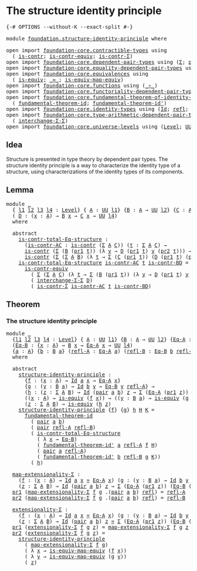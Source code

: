 # The structure identity principle

<pre class="Agda"><a id="45" class="Symbol">{-#</a> <a id="49" class="Keyword">OPTIONS</a> <a id="57" class="Pragma">--without-K</a> <a id="69" class="Pragma">--exact-split</a> <a id="83" class="Symbol">#-}</a>

<a id="88" class="Keyword">module</a> <a id="95" href="foundation.structure-identity-principle.html" class="Module">foundation.structure-identity-principle</a> <a id="135" class="Keyword">where</a>

<a id="142" class="Keyword">open</a> <a id="147" class="Keyword">import</a> <a id="154" href="foundation-core.contractible-types.html" class="Module">foundation-core.contractible-types</a> <a id="189" class="Keyword">using</a>
  <a id="197" class="Symbol">(</a> <a id="199" href="foundation-core.contractible-types.html#993" class="Function">is-contr</a><a id="207" class="Symbol">;</a> <a id="209" href="foundation-core.contractible-types.html#3291" class="Function">is-contr-equiv</a><a id="223" class="Symbol">;</a> <a id="225" href="foundation-core.contractible-types.html#6246" class="Function">is-contr-Σ</a><a id="235" class="Symbol">)</a>
<a id="237" class="Keyword">open</a> <a id="242" class="Keyword">import</a> <a id="249" href="foundation-core.dependent-pair-types.html" class="Module">foundation-core.dependent-pair-types</a> <a id="286" class="Keyword">using</a> <a id="292" class="Symbol">(</a><a id="293" href="foundation-core.dependent-pair-types.html#502" class="Record">Σ</a><a id="294" class="Symbol">;</a> <a id="296" href="foundation-core.dependent-pair-types.html#575" class="InductiveConstructor">pair</a><a id="300" class="Symbol">;</a> <a id="302" href="foundation-core.dependent-pair-types.html#592" class="Field">pr1</a><a id="305" class="Symbol">;</a> <a id="307" href="foundation-core.dependent-pair-types.html#604" class="Field">pr2</a><a id="310" class="Symbol">)</a>
<a id="312" class="Keyword">open</a> <a id="317" class="Keyword">import</a> <a id="324" href="foundation-core.equality-dependent-pair-types.html" class="Module">foundation-core.equality-dependent-pair-types</a> <a id="370" class="Keyword">using</a> <a id="376" class="Symbol">(</a><a id="377" href="foundation-core.equality-dependent-pair-types.html#1182" class="Function">pair-eq-Σ</a><a id="386" class="Symbol">)</a>
<a id="388" class="Keyword">open</a> <a id="393" class="Keyword">import</a> <a id="400" href="foundation-core.equivalences.html" class="Module">foundation-core.equivalences</a> <a id="429" class="Keyword">using</a>
  <a id="437" class="Symbol">(</a> <a id="439" href="foundation-core.equivalences.html#1543" class="Function">is-equiv</a><a id="447" class="Symbol">;</a> <a id="449" href="foundation-core.equivalences.html#1608" class="Function Operator">_≃_</a><a id="452" class="Symbol">;</a> <a id="454" href="foundation-core.equivalences.html#1863" class="Function">is-equiv-map-equiv</a><a id="472" class="Symbol">)</a>
<a id="474" class="Keyword">open</a> <a id="479" class="Keyword">import</a> <a id="486" href="foundation-core.functions.html" class="Module">foundation-core.functions</a> <a id="512" class="Keyword">using</a> <a id="518" class="Symbol">(</a><a id="519" href="foundation-core.functions.html#407" class="Function Operator">_∘_</a><a id="522" class="Symbol">)</a>
<a id="524" class="Keyword">open</a> <a id="529" class="Keyword">import</a> <a id="536" href="foundation-core.functoriality-dependent-pair-types.html" class="Module">foundation-core.functoriality-dependent-pair-types</a> <a id="587" class="Keyword">using</a> <a id="593" class="Symbol">(</a><a id="594" href="foundation-core.functoriality-dependent-pair-types.html#2434" class="Function">map-Σ</a><a id="599" class="Symbol">)</a>
<a id="601" class="Keyword">open</a> <a id="606" class="Keyword">import</a> <a id="613" href="foundation-core.fundamental-theorem-of-identity-types.html" class="Module">foundation-core.fundamental-theorem-of-identity-types</a> <a id="667" class="Keyword">using</a>
  <a id="675" class="Symbol">(</a> <a id="677" href="foundation-core.fundamental-theorem-of-identity-types.html#1891" class="Function">fundamental-theorem-id</a><a id="699" class="Symbol">;</a> <a id="701" href="foundation-core.fundamental-theorem-of-identity-types.html#2162" class="Function">fundamental-theorem-id&#39;</a><a id="724" class="Symbol">)</a>
<a id="726" class="Keyword">open</a> <a id="731" class="Keyword">import</a> <a id="738" href="foundation-core.identity-types.html" class="Module">foundation-core.identity-types</a> <a id="769" class="Keyword">using</a> <a id="775" class="Symbol">(</a><a id="776" href="foundation-core.identity-types.html#1754" class="Datatype">Id</a><a id="778" class="Symbol">;</a> <a id="780" href="foundation-core.identity-types.html#1807" class="InductiveConstructor">refl</a><a id="784" class="Symbol">;</a> <a id="786" href="foundation-core.identity-types.html#5689" class="Function">tr</a><a id="788" class="Symbol">)</a>
<a id="790" class="Keyword">open</a> <a id="795" class="Keyword">import</a> <a id="802" href="foundation-core.type-arithmetic-dependent-pair-types.html" class="Module">foundation-core.type-arithmetic-dependent-pair-types</a> <a id="855" class="Keyword">using</a>
  <a id="863" class="Symbol">(</a> <a id="865" href="foundation-core.type-arithmetic-dependent-pair-types.html#8847" class="Function">interchange-Σ-Σ</a><a id="880" class="Symbol">)</a>
<a id="882" class="Keyword">open</a> <a id="887" class="Keyword">import</a> <a id="894" href="foundation-core.universe-levels.html" class="Module">foundation-core.universe-levels</a> <a id="926" class="Keyword">using</a> <a id="932" class="Symbol">(</a><a id="933" href="Agda.Primitive.html#597" class="Postulate">Level</a><a id="938" class="Symbol">;</a> <a id="940" href="foundation-core.universe-levels.html#222" class="Primitive">UU</a><a id="942" class="Symbol">)</a>
</pre>
## Idea

Structure is presented in type theory by dependent pair types. The structure identity principle is a way to characterize the identity type of a structure, using characterizations of the identity types of its components.

## Lemma

<pre class="Agda"><a id="1197" class="Keyword">module</a> <a id="1204" href="foundation.structure-identity-principle.html#1204" class="Module">_</a>
  <a id="1208" class="Symbol">{</a> <a id="1210" href="foundation.structure-identity-principle.html#1210" class="Bound">l1</a> <a id="1213" href="foundation.structure-identity-principle.html#1213" class="Bound">l2</a> <a id="1216" href="foundation.structure-identity-principle.html#1216" class="Bound">l3</a> <a id="1219" href="foundation.structure-identity-principle.html#1219" class="Bound">l4</a> <a id="1222" class="Symbol">:</a> <a id="1224" href="Agda.Primitive.html#597" class="Postulate">Level</a><a id="1229" class="Symbol">}</a> <a id="1231" class="Symbol">{</a> <a id="1233" href="foundation.structure-identity-principle.html#1233" class="Bound">A</a> <a id="1235" class="Symbol">:</a> <a id="1237" href="foundation-core.universe-levels.html#222" class="Primitive">UU</a> <a id="1240" href="foundation.structure-identity-principle.html#1210" class="Bound">l1</a><a id="1242" class="Symbol">}</a> <a id="1244" class="Symbol">{</a><a id="1245" href="foundation.structure-identity-principle.html#1245" class="Bound">B</a> <a id="1247" class="Symbol">:</a> <a id="1249" href="foundation.structure-identity-principle.html#1233" class="Bound">A</a> <a id="1251" class="Symbol">→</a> <a id="1253" href="foundation-core.universe-levels.html#222" class="Primitive">UU</a> <a id="1256" href="foundation.structure-identity-principle.html#1213" class="Bound">l2</a><a id="1258" class="Symbol">}</a> <a id="1260" class="Symbol">{</a><a id="1261" href="foundation.structure-identity-principle.html#1261" class="Bound">C</a> <a id="1263" class="Symbol">:</a> <a id="1265" href="foundation.structure-identity-principle.html#1233" class="Bound">A</a> <a id="1267" class="Symbol">→</a> <a id="1269" href="foundation-core.universe-levels.html#222" class="Primitive">UU</a> <a id="1272" href="foundation.structure-identity-principle.html#1216" class="Bound">l3</a><a id="1274" class="Symbol">}</a>
  <a id="1278" class="Symbol">(</a> <a id="1280" href="foundation.structure-identity-principle.html#1280" class="Bound">D</a> <a id="1282" class="Symbol">:</a> <a id="1284" class="Symbol">(</a><a id="1285" href="foundation.structure-identity-principle.html#1285" class="Bound">x</a> <a id="1287" class="Symbol">:</a> <a id="1289" href="foundation.structure-identity-principle.html#1233" class="Bound">A</a><a id="1290" class="Symbol">)</a> <a id="1292" class="Symbol">→</a> <a id="1294" href="foundation.structure-identity-principle.html#1245" class="Bound">B</a> <a id="1296" href="foundation.structure-identity-principle.html#1285" class="Bound">x</a> <a id="1298" class="Symbol">→</a> <a id="1300" href="foundation.structure-identity-principle.html#1261" class="Bound">C</a> <a id="1302" href="foundation.structure-identity-principle.html#1285" class="Bound">x</a> <a id="1304" class="Symbol">→</a> <a id="1306" href="foundation-core.universe-levels.html#222" class="Primitive">UU</a> <a id="1309" href="foundation.structure-identity-principle.html#1219" class="Bound">l4</a><a id="1311" class="Symbol">)</a>
  <a id="1315" class="Keyword">where</a>
    
  <a id="1328" class="Keyword">abstract</a>
    <a id="1341" href="foundation.structure-identity-principle.html#1341" class="Function">is-contr-total-Eq-structure</a> <a id="1369" class="Symbol">:</a>
      <a id="1377" class="Symbol">(</a><a id="1378" href="foundation.structure-identity-principle.html#1378" class="Bound">is-contr-AC</a> <a id="1390" class="Symbol">:</a> <a id="1392" href="foundation-core.contractible-types.html#993" class="Function">is-contr</a> <a id="1401" class="Symbol">(</a><a id="1402" href="foundation-core.dependent-pair-types.html#502" class="Record">Σ</a> <a id="1404" href="foundation.structure-identity-principle.html#1233" class="Bound">A</a> <a id="1406" href="foundation.structure-identity-principle.html#1261" class="Bound">C</a><a id="1407" class="Symbol">))</a> <a id="1410" class="Symbol">(</a><a id="1411" href="foundation.structure-identity-principle.html#1411" class="Bound">t</a> <a id="1413" class="Symbol">:</a> <a id="1415" href="foundation-core.dependent-pair-types.html#502" class="Record">Σ</a> <a id="1417" href="foundation.structure-identity-principle.html#1233" class="Bound">A</a> <a id="1419" href="foundation.structure-identity-principle.html#1261" class="Bound">C</a><a id="1420" class="Symbol">)</a> <a id="1422" class="Symbol">→</a>
      <a id="1430" href="foundation-core.contractible-types.html#993" class="Function">is-contr</a> <a id="1439" class="Symbol">(</a><a id="1440" href="foundation-core.dependent-pair-types.html#502" class="Record">Σ</a> <a id="1442" class="Symbol">(</a><a id="1443" href="foundation.structure-identity-principle.html#1245" class="Bound">B</a> <a id="1445" class="Symbol">(</a><a id="1446" href="foundation-core.dependent-pair-types.html#592" class="Field">pr1</a> <a id="1450" href="foundation.structure-identity-principle.html#1411" class="Bound">t</a><a id="1451" class="Symbol">))</a> <a id="1454" class="Symbol">(λ</a> <a id="1457" href="foundation.structure-identity-principle.html#1457" class="Bound">y</a> <a id="1459" class="Symbol">→</a> <a id="1461" href="foundation.structure-identity-principle.html#1280" class="Bound">D</a> <a id="1463" class="Symbol">(</a><a id="1464" href="foundation-core.dependent-pair-types.html#592" class="Field">pr1</a> <a id="1468" href="foundation.structure-identity-principle.html#1411" class="Bound">t</a><a id="1469" class="Symbol">)</a> <a id="1471" href="foundation.structure-identity-principle.html#1457" class="Bound">y</a> <a id="1473" class="Symbol">(</a><a id="1474" href="foundation-core.dependent-pair-types.html#604" class="Field">pr2</a> <a id="1478" href="foundation.structure-identity-principle.html#1411" class="Bound">t</a><a id="1479" class="Symbol">)))</a> <a id="1483" class="Symbol">→</a>
      <a id="1491" href="foundation-core.contractible-types.html#993" class="Function">is-contr</a> <a id="1500" class="Symbol">(</a><a id="1501" href="foundation-core.dependent-pair-types.html#502" class="Record">Σ</a> <a id="1503" class="Symbol">(</a><a id="1504" href="foundation-core.dependent-pair-types.html#502" class="Record">Σ</a> <a id="1506" href="foundation.structure-identity-principle.html#1233" class="Bound">A</a> <a id="1508" href="foundation.structure-identity-principle.html#1245" class="Bound">B</a><a id="1509" class="Symbol">)</a> <a id="1511" class="Symbol">(λ</a> <a id="1514" href="foundation.structure-identity-principle.html#1514" class="Bound">t</a> <a id="1516" class="Symbol">→</a> <a id="1518" href="foundation-core.dependent-pair-types.html#502" class="Record">Σ</a> <a id="1520" class="Symbol">(</a><a id="1521" href="foundation.structure-identity-principle.html#1261" class="Bound">C</a> <a id="1523" class="Symbol">(</a><a id="1524" href="foundation-core.dependent-pair-types.html#592" class="Field">pr1</a> <a id="1528" href="foundation.structure-identity-principle.html#1514" class="Bound">t</a><a id="1529" class="Symbol">))</a> <a id="1532" class="Symbol">(</a><a id="1533" href="foundation.structure-identity-principle.html#1280" class="Bound">D</a> <a id="1535" class="Symbol">(</a><a id="1536" href="foundation-core.dependent-pair-types.html#592" class="Field">pr1</a> <a id="1540" href="foundation.structure-identity-principle.html#1514" class="Bound">t</a><a id="1541" class="Symbol">)</a> <a id="1543" class="Symbol">(</a><a id="1544" href="foundation-core.dependent-pair-types.html#604" class="Field">pr2</a> <a id="1548" href="foundation.structure-identity-principle.html#1514" class="Bound">t</a><a id="1549" class="Symbol">))))</a>
    <a id="1558" href="foundation.structure-identity-principle.html#1341" class="Function">is-contr-total-Eq-structure</a> <a id="1586" href="foundation.structure-identity-principle.html#1586" class="Bound">is-contr-AC</a> <a id="1598" href="foundation.structure-identity-principle.html#1598" class="Bound">t</a> <a id="1600" href="foundation.structure-identity-principle.html#1600" class="Bound">is-contr-BD</a> <a id="1612" class="Symbol">=</a>
      <a id="1620" href="foundation-core.contractible-types.html#3291" class="Function">is-contr-equiv</a>
        <a id="1643" class="Symbol">(</a> <a id="1645" href="foundation-core.dependent-pair-types.html#502" class="Record">Σ</a> <a id="1647" class="Symbol">(</a><a id="1648" href="foundation-core.dependent-pair-types.html#502" class="Record">Σ</a> <a id="1650" href="foundation.structure-identity-principle.html#1233" class="Bound">A</a> <a id="1652" href="foundation.structure-identity-principle.html#1261" class="Bound">C</a><a id="1653" class="Symbol">)</a> <a id="1655" class="Symbol">(λ</a> <a id="1658" href="foundation.structure-identity-principle.html#1658" class="Bound">t</a> <a id="1660" class="Symbol">→</a> <a id="1662" href="foundation-core.dependent-pair-types.html#502" class="Record">Σ</a> <a id="1664" class="Symbol">(</a><a id="1665" href="foundation.structure-identity-principle.html#1245" class="Bound">B</a> <a id="1667" class="Symbol">(</a><a id="1668" href="foundation-core.dependent-pair-types.html#592" class="Field">pr1</a> <a id="1672" href="foundation.structure-identity-principle.html#1658" class="Bound">t</a><a id="1673" class="Symbol">))</a> <a id="1676" class="Symbol">(λ</a> <a id="1679" href="foundation.structure-identity-principle.html#1679" class="Bound">y</a> <a id="1681" class="Symbol">→</a> <a id="1683" href="foundation.structure-identity-principle.html#1280" class="Bound">D</a> <a id="1685" class="Symbol">(</a><a id="1686" href="foundation-core.dependent-pair-types.html#592" class="Field">pr1</a> <a id="1690" href="foundation.structure-identity-principle.html#1658" class="Bound">t</a><a id="1691" class="Symbol">)</a> <a id="1693" href="foundation.structure-identity-principle.html#1679" class="Bound">y</a> <a id="1695" class="Symbol">(</a><a id="1696" href="foundation-core.dependent-pair-types.html#604" class="Field">pr2</a> <a id="1700" href="foundation.structure-identity-principle.html#1658" class="Bound">t</a><a id="1701" class="Symbol">))))</a>
        <a id="1714" class="Symbol">(</a> <a id="1716" href="foundation-core.type-arithmetic-dependent-pair-types.html#8847" class="Function">interchange-Σ-Σ</a> <a id="1732" href="foundation.structure-identity-principle.html#1280" class="Bound">D</a><a id="1733" class="Symbol">)</a>
        <a id="1743" class="Symbol">(</a> <a id="1745" href="foundation-core.contractible-types.html#6246" class="Function">is-contr-Σ</a> <a id="1756" href="foundation.structure-identity-principle.html#1586" class="Bound">is-contr-AC</a> <a id="1768" href="foundation.structure-identity-principle.html#1598" class="Bound">t</a> <a id="1770" href="foundation.structure-identity-principle.html#1600" class="Bound">is-contr-BD</a><a id="1781" class="Symbol">)</a>
</pre>
## Theorem

### The structure identity principle

<pre class="Agda"><a id="1846" class="Keyword">module</a> <a id="1853" href="foundation.structure-identity-principle.html#1853" class="Module">_</a>
  <a id="1857" class="Symbol">{</a><a id="1858" href="foundation.structure-identity-principle.html#1858" class="Bound">l1</a> <a id="1861" href="foundation.structure-identity-principle.html#1861" class="Bound">l2</a> <a id="1864" href="foundation.structure-identity-principle.html#1864" class="Bound">l3</a> <a id="1867" href="foundation.structure-identity-principle.html#1867" class="Bound">l4</a> <a id="1870" class="Symbol">:</a> <a id="1872" href="Agda.Primitive.html#597" class="Postulate">Level</a><a id="1877" class="Symbol">}</a> <a id="1879" class="Symbol">{</a> <a id="1881" href="foundation.structure-identity-principle.html#1881" class="Bound">A</a> <a id="1883" class="Symbol">:</a> <a id="1885" href="foundation-core.universe-levels.html#222" class="Primitive">UU</a> <a id="1888" href="foundation.structure-identity-principle.html#1858" class="Bound">l1</a><a id="1890" class="Symbol">}</a> <a id="1892" class="Symbol">{</a><a id="1893" href="foundation.structure-identity-principle.html#1893" class="Bound">B</a> <a id="1895" class="Symbol">:</a> <a id="1897" href="foundation.structure-identity-principle.html#1881" class="Bound">A</a> <a id="1899" class="Symbol">→</a> <a id="1901" href="foundation-core.universe-levels.html#222" class="Primitive">UU</a> <a id="1904" href="foundation.structure-identity-principle.html#1861" class="Bound">l2</a><a id="1906" class="Symbol">}</a> <a id="1908" class="Symbol">{</a><a id="1909" href="foundation.structure-identity-principle.html#1909" class="Bound">Eq-A</a> <a id="1914" class="Symbol">:</a> <a id="1916" href="foundation.structure-identity-principle.html#1881" class="Bound">A</a> <a id="1918" class="Symbol">→</a> <a id="1920" href="foundation-core.universe-levels.html#222" class="Primitive">UU</a> <a id="1923" href="foundation.structure-identity-principle.html#1864" class="Bound">l3</a><a id="1925" class="Symbol">}</a>
  <a id="1929" class="Symbol">(</a><a id="1930" href="foundation.structure-identity-principle.html#1930" class="Bound">Eq-B</a> <a id="1935" class="Symbol">:</a> <a id="1937" class="Symbol">{</a><a id="1938" href="foundation.structure-identity-principle.html#1938" class="Bound">x</a> <a id="1940" class="Symbol">:</a> <a id="1942" href="foundation.structure-identity-principle.html#1881" class="Bound">A</a><a id="1943" class="Symbol">}</a> <a id="1945" class="Symbol">→</a> <a id="1947" href="foundation.structure-identity-principle.html#1893" class="Bound">B</a> <a id="1949" href="foundation.structure-identity-principle.html#1938" class="Bound">x</a> <a id="1951" class="Symbol">→</a> <a id="1953" href="foundation.structure-identity-principle.html#1909" class="Bound">Eq-A</a> <a id="1958" href="foundation.structure-identity-principle.html#1938" class="Bound">x</a> <a id="1960" class="Symbol">→</a> <a id="1962" href="foundation-core.universe-levels.html#222" class="Primitive">UU</a> <a id="1965" href="foundation.structure-identity-principle.html#1867" class="Bound">l4</a><a id="1967" class="Symbol">)</a>
  <a id="1971" class="Symbol">{</a><a id="1972" href="foundation.structure-identity-principle.html#1972" class="Bound">a</a> <a id="1974" class="Symbol">:</a> <a id="1976" href="foundation.structure-identity-principle.html#1881" class="Bound">A</a><a id="1977" class="Symbol">}</a> <a id="1979" class="Symbol">{</a><a id="1980" href="foundation.structure-identity-principle.html#1980" class="Bound">b</a> <a id="1982" class="Symbol">:</a> <a id="1984" href="foundation.structure-identity-principle.html#1893" class="Bound">B</a> <a id="1986" href="foundation.structure-identity-principle.html#1972" class="Bound">a</a><a id="1987" class="Symbol">}</a> <a id="1989" class="Symbol">(</a><a id="1990" href="foundation.structure-identity-principle.html#1990" class="Bound">refl-A</a> <a id="1997" class="Symbol">:</a> <a id="1999" href="foundation.structure-identity-principle.html#1909" class="Bound">Eq-A</a> <a id="2004" href="foundation.structure-identity-principle.html#1972" class="Bound">a</a><a id="2005" class="Symbol">)</a> <a id="2007" class="Symbol">(</a><a id="2008" href="foundation.structure-identity-principle.html#2008" class="Bound">refl-B</a> <a id="2015" class="Symbol">:</a> <a id="2017" href="foundation.structure-identity-principle.html#1930" class="Bound">Eq-B</a> <a id="2022" href="foundation.structure-identity-principle.html#1980" class="Bound">b</a> <a id="2024" href="foundation.structure-identity-principle.html#1990" class="Bound">refl-A</a><a id="2030" class="Symbol">)</a>
  <a id="2034" class="Keyword">where</a>

  <a id="2043" class="Keyword">abstract</a>
    <a id="2056" href="foundation.structure-identity-principle.html#2056" class="Function">structure-identity-principle</a> <a id="2085" class="Symbol">:</a>
      <a id="2093" class="Symbol">{</a><a id="2094" href="foundation.structure-identity-principle.html#2094" class="Bound">f</a> <a id="2096" class="Symbol">:</a> <a id="2098" class="Symbol">(</a><a id="2099" href="foundation.structure-identity-principle.html#2099" class="Bound">x</a> <a id="2101" class="Symbol">:</a> <a id="2103" href="foundation.structure-identity-principle.html#1881" class="Bound">A</a><a id="2104" class="Symbol">)</a> <a id="2106" class="Symbol">→</a> <a id="2108" href="foundation-core.identity-types.html#1754" class="Datatype">Id</a> <a id="2111" href="foundation.structure-identity-principle.html#1972" class="Bound">a</a> <a id="2113" href="foundation.structure-identity-principle.html#2099" class="Bound">x</a> <a id="2115" class="Symbol">→</a> <a id="2117" href="foundation.structure-identity-principle.html#1909" class="Bound">Eq-A</a> <a id="2122" href="foundation.structure-identity-principle.html#2099" class="Bound">x</a><a id="2123" class="Symbol">}</a>
      <a id="2131" class="Symbol">{</a><a id="2132" href="foundation.structure-identity-principle.html#2132" class="Bound">g</a> <a id="2134" class="Symbol">:</a> <a id="2136" class="Symbol">(</a><a id="2137" href="foundation.structure-identity-principle.html#2137" class="Bound">y</a> <a id="2139" class="Symbol">:</a> <a id="2141" href="foundation.structure-identity-principle.html#1893" class="Bound">B</a> <a id="2143" href="foundation.structure-identity-principle.html#1972" class="Bound">a</a><a id="2144" class="Symbol">)</a> <a id="2146" class="Symbol">→</a> <a id="2148" href="foundation-core.identity-types.html#1754" class="Datatype">Id</a> <a id="2151" href="foundation.structure-identity-principle.html#1980" class="Bound">b</a> <a id="2153" href="foundation.structure-identity-principle.html#2137" class="Bound">y</a> <a id="2155" class="Symbol">→</a> <a id="2157" href="foundation.structure-identity-principle.html#1930" class="Bound">Eq-B</a> <a id="2162" href="foundation.structure-identity-principle.html#2137" class="Bound">y</a> <a id="2164" href="foundation.structure-identity-principle.html#1990" class="Bound">refl-A</a><a id="2170" class="Symbol">}</a> <a id="2172" class="Symbol">→</a>
      <a id="2180" class="Symbol">(</a><a id="2181" href="foundation.structure-identity-principle.html#2181" class="Bound">h</a> <a id="2183" class="Symbol">:</a> <a id="2185" class="Symbol">(</a><a id="2186" href="foundation.structure-identity-principle.html#2186" class="Bound">z</a> <a id="2188" class="Symbol">:</a> <a id="2190" href="foundation-core.dependent-pair-types.html#502" class="Record">Σ</a> <a id="2192" href="foundation.structure-identity-principle.html#1881" class="Bound">A</a> <a id="2194" href="foundation.structure-identity-principle.html#1893" class="Bound">B</a><a id="2195" class="Symbol">)</a> <a id="2197" class="Symbol">→</a> <a id="2199" href="foundation-core.identity-types.html#1754" class="Datatype">Id</a> <a id="2202" class="Symbol">(</a><a id="2203" href="foundation-core.dependent-pair-types.html#575" class="InductiveConstructor">pair</a> <a id="2208" href="foundation.structure-identity-principle.html#1972" class="Bound">a</a> <a id="2210" href="foundation.structure-identity-principle.html#1980" class="Bound">b</a><a id="2211" class="Symbol">)</a> <a id="2213" href="foundation.structure-identity-principle.html#2186" class="Bound">z</a> <a id="2215" class="Symbol">→</a> <a id="2217" href="foundation-core.dependent-pair-types.html#502" class="Record">Σ</a> <a id="2219" class="Symbol">(</a><a id="2220" href="foundation.structure-identity-principle.html#1909" class="Bound">Eq-A</a> <a id="2225" class="Symbol">(</a><a id="2226" href="foundation-core.dependent-pair-types.html#592" class="Field">pr1</a> <a id="2230" href="foundation.structure-identity-principle.html#2186" class="Bound">z</a><a id="2231" class="Symbol">))</a> <a id="2234" class="Symbol">(</a><a id="2235" href="foundation.structure-identity-principle.html#1930" class="Bound">Eq-B</a> <a id="2240" class="Symbol">(</a><a id="2241" href="foundation-core.dependent-pair-types.html#604" class="Field">pr2</a> <a id="2245" href="foundation.structure-identity-principle.html#2186" class="Bound">z</a><a id="2246" class="Symbol">)))</a> <a id="2250" class="Symbol">→</a>
      <a id="2258" class="Symbol">((</a><a id="2260" href="foundation.structure-identity-principle.html#2260" class="Bound">x</a> <a id="2262" class="Symbol">:</a> <a id="2264" href="foundation.structure-identity-principle.html#1881" class="Bound">A</a><a id="2265" class="Symbol">)</a> <a id="2267" class="Symbol">→</a> <a id="2269" href="foundation-core.equivalences.html#1543" class="Function">is-equiv</a> <a id="2278" class="Symbol">(</a><a id="2279" href="foundation.structure-identity-principle.html#2094" class="Bound">f</a> <a id="2281" href="foundation.structure-identity-principle.html#2260" class="Bound">x</a><a id="2282" class="Symbol">))</a> <a id="2285" class="Symbol">→</a> <a id="2287" class="Symbol">((</a><a id="2289" href="foundation.structure-identity-principle.html#2289" class="Bound">y</a> <a id="2291" class="Symbol">:</a> <a id="2293" href="foundation.structure-identity-principle.html#1893" class="Bound">B</a> <a id="2295" href="foundation.structure-identity-principle.html#1972" class="Bound">a</a><a id="2296" class="Symbol">)</a> <a id="2298" class="Symbol">→</a> <a id="2300" href="foundation-core.equivalences.html#1543" class="Function">is-equiv</a> <a id="2309" class="Symbol">(</a><a id="2310" href="foundation.structure-identity-principle.html#2132" class="Bound">g</a> <a id="2312" href="foundation.structure-identity-principle.html#2289" class="Bound">y</a><a id="2313" class="Symbol">))</a> <a id="2316" class="Symbol">→</a>
      <a id="2324" class="Symbol">(</a><a id="2325" href="foundation.structure-identity-principle.html#2325" class="Bound">z</a> <a id="2327" class="Symbol">:</a> <a id="2329" href="foundation-core.dependent-pair-types.html#502" class="Record">Σ</a> <a id="2331" href="foundation.structure-identity-principle.html#1881" class="Bound">A</a> <a id="2333" href="foundation.structure-identity-principle.html#1893" class="Bound">B</a><a id="2334" class="Symbol">)</a> <a id="2336" class="Symbol">→</a> <a id="2338" href="foundation-core.equivalences.html#1543" class="Function">is-equiv</a> <a id="2347" class="Symbol">(</a><a id="2348" href="foundation.structure-identity-principle.html#2181" class="Bound">h</a> <a id="2350" href="foundation.structure-identity-principle.html#2325" class="Bound">z</a><a id="2351" class="Symbol">)</a>
    <a id="2357" href="foundation.structure-identity-principle.html#2056" class="Function">structure-identity-principle</a> <a id="2386" class="Symbol">{</a><a id="2387" href="foundation.structure-identity-principle.html#2387" class="Bound">f</a><a id="2388" class="Symbol">}</a> <a id="2390" class="Symbol">{</a><a id="2391" href="foundation.structure-identity-principle.html#2391" class="Bound">g</a><a id="2392" class="Symbol">}</a> <a id="2394" href="foundation.structure-identity-principle.html#2394" class="Bound">h</a> <a id="2396" href="foundation.structure-identity-principle.html#2396" class="Bound">H</a> <a id="2398" href="foundation.structure-identity-principle.html#2398" class="Bound">K</a> <a id="2400" class="Symbol">=</a>
      <a id="2408" href="foundation-core.fundamental-theorem-of-identity-types.html#1891" class="Function">fundamental-theorem-id</a>
        <a id="2439" class="Symbol">(</a> <a id="2441" href="foundation-core.dependent-pair-types.html#575" class="InductiveConstructor">pair</a> <a id="2446" href="foundation.structure-identity-principle.html#1972" class="Bound">a</a> <a id="2448" href="foundation.structure-identity-principle.html#1980" class="Bound">b</a><a id="2449" class="Symbol">)</a>
        <a id="2459" class="Symbol">(</a> <a id="2461" href="foundation-core.dependent-pair-types.html#575" class="InductiveConstructor">pair</a> <a id="2466" href="foundation.structure-identity-principle.html#1990" class="Bound">refl-A</a> <a id="2473" href="foundation.structure-identity-principle.html#2008" class="Bound">refl-B</a><a id="2479" class="Symbol">)</a>
        <a id="2489" class="Symbol">(</a> <a id="2491" href="foundation.structure-identity-principle.html#1341" class="Function">is-contr-total-Eq-structure</a>
          <a id="2529" class="Symbol">(</a> <a id="2531" class="Symbol">λ</a> <a id="2533" href="foundation.structure-identity-principle.html#2533" class="Bound">x</a> <a id="2535" class="Symbol">→</a> <a id="2537" href="foundation.structure-identity-principle.html#1930" class="Bound">Eq-B</a><a id="2541" class="Symbol">)</a>
          <a id="2553" class="Symbol">(</a> <a id="2555" href="foundation-core.fundamental-theorem-of-identity-types.html#2162" class="Function">fundamental-theorem-id&#39;</a> <a id="2579" href="foundation.structure-identity-principle.html#1972" class="Bound">a</a> <a id="2581" href="foundation.structure-identity-principle.html#1990" class="Bound">refl-A</a> <a id="2588" href="foundation.structure-identity-principle.html#2387" class="Bound">f</a> <a id="2590" href="foundation.structure-identity-principle.html#2396" class="Bound">H</a><a id="2591" class="Symbol">)</a>
          <a id="2603" class="Symbol">(</a> <a id="2605" href="foundation-core.dependent-pair-types.html#575" class="InductiveConstructor">pair</a> <a id="2610" href="foundation.structure-identity-principle.html#1972" class="Bound">a</a> <a id="2612" href="foundation.structure-identity-principle.html#1990" class="Bound">refl-A</a><a id="2618" class="Symbol">)</a>
          <a id="2630" class="Symbol">(</a> <a id="2632" href="foundation-core.fundamental-theorem-of-identity-types.html#2162" class="Function">fundamental-theorem-id&#39;</a> <a id="2656" href="foundation.structure-identity-principle.html#1980" class="Bound">b</a> <a id="2658" href="foundation.structure-identity-principle.html#2008" class="Bound">refl-B</a> <a id="2665" href="foundation.structure-identity-principle.html#2391" class="Bound">g</a> <a id="2667" href="foundation.structure-identity-principle.html#2398" class="Bound">K</a><a id="2668" class="Symbol">))</a>
        <a id="2679" class="Symbol">(</a> <a id="2681" href="foundation.structure-identity-principle.html#2394" class="Bound">h</a><a id="2682" class="Symbol">)</a>

  <a id="2687" href="foundation.structure-identity-principle.html#2687" class="Function">map-extensionality-Σ</a> <a id="2708" class="Symbol">:</a>
    <a id="2714" class="Symbol">(</a><a id="2715" href="foundation.structure-identity-principle.html#2715" class="Bound">f</a> <a id="2717" class="Symbol">:</a> <a id="2719" class="Symbol">(</a><a id="2720" href="foundation.structure-identity-principle.html#2720" class="Bound">x</a> <a id="2722" class="Symbol">:</a> <a id="2724" href="foundation.structure-identity-principle.html#1881" class="Bound">A</a><a id="2725" class="Symbol">)</a> <a id="2727" class="Symbol">→</a> <a id="2729" href="foundation-core.identity-types.html#1754" class="Datatype">Id</a> <a id="2732" href="foundation.structure-identity-principle.html#1972" class="Bound">a</a> <a id="2734" href="foundation.structure-identity-principle.html#2720" class="Bound">x</a> <a id="2736" href="foundation-core.equivalences.html#1608" class="Function Operator">≃</a> <a id="2738" href="foundation.structure-identity-principle.html#1909" class="Bound">Eq-A</a> <a id="2743" href="foundation.structure-identity-principle.html#2720" class="Bound">x</a><a id="2744" class="Symbol">)</a> <a id="2746" class="Symbol">(</a><a id="2747" href="foundation.structure-identity-principle.html#2747" class="Bound">g</a> <a id="2749" class="Symbol">:</a> <a id="2751" class="Symbol">(</a><a id="2752" href="foundation.structure-identity-principle.html#2752" class="Bound">y</a> <a id="2754" class="Symbol">:</a> <a id="2756" href="foundation.structure-identity-principle.html#1893" class="Bound">B</a> <a id="2758" href="foundation.structure-identity-principle.html#1972" class="Bound">a</a><a id="2759" class="Symbol">)</a> <a id="2761" class="Symbol">→</a> <a id="2763" href="foundation-core.identity-types.html#1754" class="Datatype">Id</a> <a id="2766" href="foundation.structure-identity-principle.html#1980" class="Bound">b</a> <a id="2768" href="foundation.structure-identity-principle.html#2752" class="Bound">y</a> <a id="2770" href="foundation-core.equivalences.html#1608" class="Function Operator">≃</a> <a id="2772" href="foundation.structure-identity-principle.html#1930" class="Bound">Eq-B</a> <a id="2777" href="foundation.structure-identity-principle.html#2752" class="Bound">y</a> <a id="2779" href="foundation.structure-identity-principle.html#1990" class="Bound">refl-A</a><a id="2785" class="Symbol">)</a> <a id="2787" class="Symbol">→</a>
    <a id="2793" class="Symbol">(</a><a id="2794" href="foundation.structure-identity-principle.html#2794" class="Bound">z</a> <a id="2796" class="Symbol">:</a> <a id="2798" href="foundation-core.dependent-pair-types.html#502" class="Record">Σ</a> <a id="2800" href="foundation.structure-identity-principle.html#1881" class="Bound">A</a> <a id="2802" href="foundation.structure-identity-principle.html#1893" class="Bound">B</a><a id="2803" class="Symbol">)</a> <a id="2805" class="Symbol">→</a> <a id="2807" href="foundation-core.identity-types.html#1754" class="Datatype">Id</a> <a id="2810" class="Symbol">(</a><a id="2811" href="foundation-core.dependent-pair-types.html#575" class="InductiveConstructor">pair</a> <a id="2816" href="foundation.structure-identity-principle.html#1972" class="Bound">a</a> <a id="2818" href="foundation.structure-identity-principle.html#1980" class="Bound">b</a><a id="2819" class="Symbol">)</a> <a id="2821" href="foundation.structure-identity-principle.html#2794" class="Bound">z</a> <a id="2823" class="Symbol">→</a> <a id="2825" href="foundation-core.dependent-pair-types.html#502" class="Record">Σ</a> <a id="2827" class="Symbol">(</a><a id="2828" href="foundation.structure-identity-principle.html#1909" class="Bound">Eq-A</a> <a id="2833" class="Symbol">(</a><a id="2834" href="foundation-core.dependent-pair-types.html#592" class="Field">pr1</a> <a id="2838" href="foundation.structure-identity-principle.html#2794" class="Bound">z</a><a id="2839" class="Symbol">))</a> <a id="2842" class="Symbol">(</a><a id="2843" href="foundation.structure-identity-principle.html#1930" class="Bound">Eq-B</a> <a id="2848" class="Symbol">(</a><a id="2849" href="foundation-core.dependent-pair-types.html#604" class="Field">pr2</a> <a id="2853" href="foundation.structure-identity-principle.html#2794" class="Bound">z</a><a id="2854" class="Symbol">))</a>
  <a id="2859" href="foundation-core.dependent-pair-types.html#592" class="Field">pr1</a> <a id="2863" class="Symbol">(</a><a id="2864" href="foundation.structure-identity-principle.html#2687" class="Function">map-extensionality-Σ</a> <a id="2885" href="foundation.structure-identity-principle.html#2885" class="Bound">f</a> <a id="2887" href="foundation.structure-identity-principle.html#2887" class="Bound">g</a> <a id="2889" class="DottedPattern Symbol">.(</a><a id="2891" href="foundation-core.dependent-pair-types.html#575" class="DottedPattern InductiveConstructor">pair</a> <a id="2896" href="foundation.structure-identity-principle.html#1972" class="DottedPattern Bound">a</a> <a id="2898" href="foundation.structure-identity-principle.html#1980" class="DottedPattern Bound">b</a><a id="2899" class="DottedPattern Symbol">)</a> <a id="2901" href="foundation-core.identity-types.html#1807" class="InductiveConstructor">refl</a><a id="2905" class="Symbol">)</a> <a id="2907" class="Symbol">=</a> <a id="2909" href="foundation.structure-identity-principle.html#1990" class="Bound">refl-A</a>
  <a id="2918" href="foundation-core.dependent-pair-types.html#604" class="Field">pr2</a> <a id="2922" class="Symbol">(</a><a id="2923" href="foundation.structure-identity-principle.html#2687" class="Function">map-extensionality-Σ</a> <a id="2944" href="foundation.structure-identity-principle.html#2944" class="Bound">f</a> <a id="2946" href="foundation.structure-identity-principle.html#2946" class="Bound">g</a> <a id="2948" class="DottedPattern Symbol">.(</a><a id="2950" href="foundation-core.dependent-pair-types.html#575" class="DottedPattern InductiveConstructor">pair</a> <a id="2955" href="foundation.structure-identity-principle.html#1972" class="DottedPattern Bound">a</a> <a id="2957" href="foundation.structure-identity-principle.html#1980" class="DottedPattern Bound">b</a><a id="2958" class="DottedPattern Symbol">)</a> <a id="2960" href="foundation-core.identity-types.html#1807" class="InductiveConstructor">refl</a><a id="2964" class="Symbol">)</a> <a id="2966" class="Symbol">=</a> <a id="2968" href="foundation.structure-identity-principle.html#2008" class="Bound">refl-B</a>
  
  <a id="2980" href="foundation.structure-identity-principle.html#2980" class="Function">extensionality-Σ</a> <a id="2997" class="Symbol">:</a>
    <a id="3003" class="Symbol">(</a><a id="3004" href="foundation.structure-identity-principle.html#3004" class="Bound">f</a> <a id="3006" class="Symbol">:</a> <a id="3008" class="Symbol">(</a><a id="3009" href="foundation.structure-identity-principle.html#3009" class="Bound">x</a> <a id="3011" class="Symbol">:</a> <a id="3013" href="foundation.structure-identity-principle.html#1881" class="Bound">A</a><a id="3014" class="Symbol">)</a> <a id="3016" class="Symbol">→</a> <a id="3018" href="foundation-core.identity-types.html#1754" class="Datatype">Id</a> <a id="3021" href="foundation.structure-identity-principle.html#1972" class="Bound">a</a> <a id="3023" href="foundation.structure-identity-principle.html#3009" class="Bound">x</a> <a id="3025" href="foundation-core.equivalences.html#1608" class="Function Operator">≃</a> <a id="3027" href="foundation.structure-identity-principle.html#1909" class="Bound">Eq-A</a> <a id="3032" href="foundation.structure-identity-principle.html#3009" class="Bound">x</a><a id="3033" class="Symbol">)</a> <a id="3035" class="Symbol">(</a><a id="3036" href="foundation.structure-identity-principle.html#3036" class="Bound">g</a> <a id="3038" class="Symbol">:</a> <a id="3040" class="Symbol">(</a><a id="3041" href="foundation.structure-identity-principle.html#3041" class="Bound">y</a> <a id="3043" class="Symbol">:</a> <a id="3045" href="foundation.structure-identity-principle.html#1893" class="Bound">B</a> <a id="3047" href="foundation.structure-identity-principle.html#1972" class="Bound">a</a><a id="3048" class="Symbol">)</a> <a id="3050" class="Symbol">→</a> <a id="3052" href="foundation-core.identity-types.html#1754" class="Datatype">Id</a> <a id="3055" href="foundation.structure-identity-principle.html#1980" class="Bound">b</a> <a id="3057" href="foundation.structure-identity-principle.html#3041" class="Bound">y</a> <a id="3059" href="foundation-core.equivalences.html#1608" class="Function Operator">≃</a> <a id="3061" href="foundation.structure-identity-principle.html#1930" class="Bound">Eq-B</a> <a id="3066" href="foundation.structure-identity-principle.html#3041" class="Bound">y</a> <a id="3068" href="foundation.structure-identity-principle.html#1990" class="Bound">refl-A</a><a id="3074" class="Symbol">)</a> <a id="3076" class="Symbol">→</a>
    <a id="3082" class="Symbol">(</a><a id="3083" href="foundation.structure-identity-principle.html#3083" class="Bound">z</a> <a id="3085" class="Symbol">:</a> <a id="3087" href="foundation-core.dependent-pair-types.html#502" class="Record">Σ</a> <a id="3089" href="foundation.structure-identity-principle.html#1881" class="Bound">A</a> <a id="3091" href="foundation.structure-identity-principle.html#1893" class="Bound">B</a><a id="3092" class="Symbol">)</a> <a id="3094" class="Symbol">→</a> <a id="3096" href="foundation-core.identity-types.html#1754" class="Datatype">Id</a> <a id="3099" class="Symbol">(</a><a id="3100" href="foundation-core.dependent-pair-types.html#575" class="InductiveConstructor">pair</a> <a id="3105" href="foundation.structure-identity-principle.html#1972" class="Bound">a</a> <a id="3107" href="foundation.structure-identity-principle.html#1980" class="Bound">b</a><a id="3108" class="Symbol">)</a> <a id="3110" href="foundation.structure-identity-principle.html#3083" class="Bound">z</a> <a id="3112" href="foundation-core.equivalences.html#1608" class="Function Operator">≃</a> <a id="3114" href="foundation-core.dependent-pair-types.html#502" class="Record">Σ</a> <a id="3116" class="Symbol">(</a><a id="3117" href="foundation.structure-identity-principle.html#1909" class="Bound">Eq-A</a> <a id="3122" class="Symbol">(</a><a id="3123" href="foundation-core.dependent-pair-types.html#592" class="Field">pr1</a> <a id="3127" href="foundation.structure-identity-principle.html#3083" class="Bound">z</a><a id="3128" class="Symbol">))</a> <a id="3131" class="Symbol">(</a><a id="3132" href="foundation.structure-identity-principle.html#1930" class="Bound">Eq-B</a> <a id="3137" class="Symbol">(</a><a id="3138" href="foundation-core.dependent-pair-types.html#604" class="Field">pr2</a> <a id="3142" href="foundation.structure-identity-principle.html#3083" class="Bound">z</a><a id="3143" class="Symbol">))</a>
  <a id="3148" href="foundation-core.dependent-pair-types.html#592" class="Field">pr1</a> <a id="3152" class="Symbol">(</a><a id="3153" href="foundation.structure-identity-principle.html#2980" class="Function">extensionality-Σ</a> <a id="3170" href="foundation.structure-identity-principle.html#3170" class="Bound">f</a> <a id="3172" href="foundation.structure-identity-principle.html#3172" class="Bound">g</a> <a id="3174" href="foundation.structure-identity-principle.html#3174" class="Bound">z</a><a id="3175" class="Symbol">)</a> <a id="3177" class="Symbol">=</a> <a id="3179" href="foundation.structure-identity-principle.html#2687" class="Function">map-extensionality-Σ</a> <a id="3200" href="foundation.structure-identity-principle.html#3170" class="Bound">f</a> <a id="3202" href="foundation.structure-identity-principle.html#3172" class="Bound">g</a> <a id="3204" href="foundation.structure-identity-principle.html#3174" class="Bound">z</a>
  <a id="3208" href="foundation-core.dependent-pair-types.html#604" class="Field">pr2</a> <a id="3212" class="Symbol">(</a><a id="3213" href="foundation.structure-identity-principle.html#2980" class="Function">extensionality-Σ</a> <a id="3230" href="foundation.structure-identity-principle.html#3230" class="Bound">f</a> <a id="3232" href="foundation.structure-identity-principle.html#3232" class="Bound">g</a> <a id="3234" href="foundation.structure-identity-principle.html#3234" class="Bound">z</a><a id="3235" class="Symbol">)</a> <a id="3237" class="Symbol">=</a>
    <a id="3243" href="foundation.structure-identity-principle.html#2056" class="Function">structure-identity-principle</a>
      <a id="3278" class="Symbol">(</a> <a id="3280" href="foundation.structure-identity-principle.html#2687" class="Function">map-extensionality-Σ</a> <a id="3301" href="foundation.structure-identity-principle.html#3230" class="Bound">f</a> <a id="3303" href="foundation.structure-identity-principle.html#3232" class="Bound">g</a><a id="3304" class="Symbol">)</a>
      <a id="3312" class="Symbol">(</a> <a id="3314" class="Symbol">λ</a> <a id="3316" href="foundation.structure-identity-principle.html#3316" class="Bound">x</a> <a id="3318" class="Symbol">→</a> <a id="3320" href="foundation-core.equivalences.html#1863" class="Function">is-equiv-map-equiv</a> <a id="3339" class="Symbol">(</a><a id="3340" href="foundation.structure-identity-principle.html#3230" class="Bound">f</a> <a id="3342" href="foundation.structure-identity-principle.html#3316" class="Bound">x</a><a id="3343" class="Symbol">))</a>
      <a id="3352" class="Symbol">(</a> <a id="3354" class="Symbol">λ</a> <a id="3356" href="foundation.structure-identity-principle.html#3356" class="Bound">y</a> <a id="3358" class="Symbol">→</a> <a id="3360" href="foundation-core.equivalences.html#1863" class="Function">is-equiv-map-equiv</a> <a id="3379" class="Symbol">(</a><a id="3380" href="foundation.structure-identity-principle.html#3232" class="Bound">g</a> <a id="3382" href="foundation.structure-identity-principle.html#3356" class="Bound">y</a><a id="3383" class="Symbol">))</a>
      <a id="3392" class="Symbol">(</a> <a id="3394" href="foundation.structure-identity-principle.html#3234" class="Bound">z</a><a id="3395" class="Symbol">)</a>
</pre>